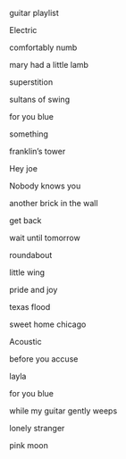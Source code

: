 guitar playlist

Electric

comfortably numb

mary had a little lamb

superstition

sultans of swing

for you blue

something

franklin’s tower

Hey joe

Nobody knows you

  

another brick in the wall

get back

wait until tomorrow

  

roundabout

little wing

pride and joy

texas flood

sweet home chicago

Acoustic

before you accuse

layla

for you blue

while my guitar gently weeps

lonely stranger

pink moon
